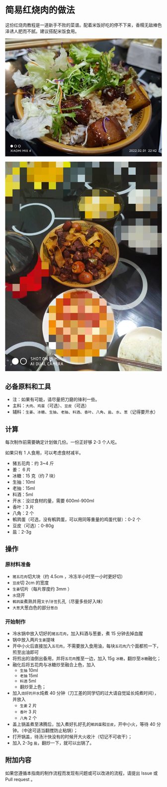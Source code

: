 # 简易红烧肉的做法

这份红烧肉教程是一道新手不败的菜谱。配着米饭好吃的停不下来，香糯无敌棒色泽诱人肥而不腻。建议搭配米饭食用。

![红烧肉成品](红烧肉/000.jpg)

![红烧肉成品](红烧肉/001.jpg)

## 必备原料和工具

- 注：如果有可能，请尽量把刀磨的锋利一些。
- 主料：`大肉`、`鸡蛋`（可选）、`豆皮`（可选）
- 辅料：`生姜`、`冰糖`、`生抽`、`老抽`、`料酒`、`香叶`、`八角`、`盐`、`水`、`葱`（记得要开水）

## 计算

每次制作前需要确定计划做几份。一份正好够 2-3 个人吃。

如果只有 1 人食用，可以考虑食材减半。

- 猪五花肉：约 3~4 斤
- 姜： 6 片
- 冰糖：15 克（约 7 块）
- 生抽：10ml
- 老抽：15ml
- 料酒：5ml
- 开水：没过食材的量，需要 600ml-900ml
- 香叶：3 片
- 八角：2 个
- 鹌鹑蛋（可选，没有鹌鹑蛋，可以用同等重量的鸡蛋代替）：0-2 个
- 豆皮（可选）：0-80g
- 盐：2-3g

## 操作

### 原材料准备

- `猪五花肉`切大块（约 4.5cm ，冷冻半小时至一小时更好切）
- `豆皮`切 2cm 的宽度
- `生姜`切片（每片厚度约 3mm ）
- `水`烧开
- `鹌鹑蛋`煮熟并用`叉子`/`牙签`扎孔（尽量多些好入味）
- `大葱`大葱白色的部分`葱白`

### 开始制作

- 冷水锅中放入切好的`猪五花肉`，加入料酒与葱姜，煮 15 分钟去掉血腥
- 锅中放入两片`生姜`提味
- 开中小火后直接加入`五花肉`，不需要放入食用油，每块`五花肉`六个面都煎一下，煎至出油即可
- 将煎出的油倒出备用，并将`五花肉`推至一边，加入 15g `冰糖`，翻炒至`冰糖`融化；
- 融化后将五花肉与冰糖炒至融合上色，加入
  - `生抽` 10ml
  - `老抽` 15ml
  - `料酒` 5ml
  - 翻炒至上色；
- 加入`烧好的开水`炖煮 40 分钟（刀工差的同学切的过大请自觉延长炖煮时间），并放入
  - `生姜` 2 片
  - `香叶` 3 片
  - `八角` 2 个
- 盖上锅盖煮至沸腾后，加入煮好扎好孔的`鹌鹑蛋`和`豆皮`，开中小火，等待 40 分钟。（中途可适当翻搅防止粘锅）；
- 打开锅盖，待汤汁快没有的时候开大火收汁（切记不可收干）；
- 加入 2-3g `盐`，翻炒一下，就可以出锅了。

## 附加内容

如果您遵循本指南的制作流程而发现有问题或可以改进的流程，请提出 Issue 或 Pull request 。
